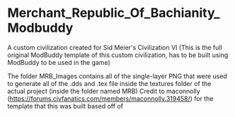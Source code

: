 # Merchant_Republic_Of_Bachianity_Modbuddy
A custom civilization created for Sid Meier's Civilization VI (This is the full original ModBuddy template of this custom civilization, has to be built using ModBuddy to be used in the game)

The folder MRB_Images contains all of the single-layer PNG that were used to generate all of the .dds and .tex file inside the textures folder of the actual project (inside the folder named MRB)
Credit to maconnolly (https://forums.civfanatics.com/members/maconnolly.319458/) for the template that this was built based off of
